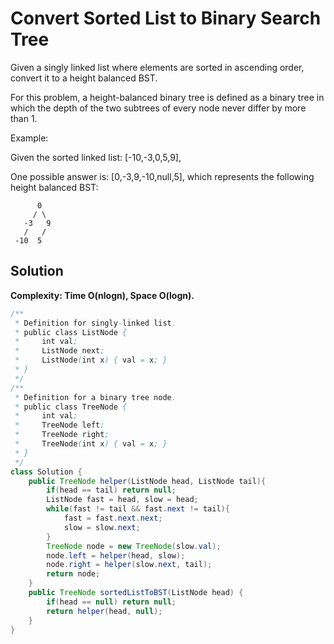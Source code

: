# Convert Sorted List to Binary Search Tree
Given a singly linked list where elements are sorted in ascending order, convert it to a height balanced BST.

For this problem, a height-balanced binary tree is defined as a binary tree in which the depth of the two subtrees of every node never differ by more than 1.


Example:

Given the sorted linked list: [-10,-3,0,5,9],

One possible answer is: [0,-3,9,-10,null,5], which represents the following height balanced BST:
```
      0
     / \
   -3   9
   /   /
 -10  5
```
## Solution
**Complexity: Time O(nlogn), Space O(logn).**
```java
/**
 * Definition for singly-linked list.
 * public class ListNode {
 *     int val;
 *     ListNode next;
 *     ListNode(int x) { val = x; }
 * }
 */
/**
 * Definition for a binary tree node.
 * public class TreeNode {
 *     int val;
 *     TreeNode left;
 *     TreeNode right;
 *     TreeNode(int x) { val = x; }
 * }
 */
class Solution {
    public TreeNode helper(ListNode head, ListNode tail){
        if(head == tail) return null;
        ListNode fast = head, slow = head;
        while(fast != tail && fast.next != tail){
            fast = fast.next.next;
            slow = slow.next;
        }
        TreeNode node = new TreeNode(slow.val);
        node.left = helper(head, slow);
        node.right = helper(slow.next, tail);
        return node;
    }
    public TreeNode sortedListToBST(ListNode head) {
        if(head == null) return null;
        return helper(head, null);
    }
}
```
